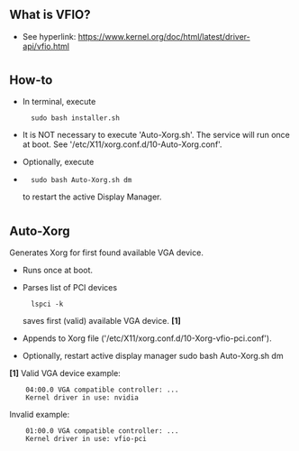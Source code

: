 ## What is VFIO?
* See hyperlink:  https://www.kernel.org/doc/html/latest/driver-api/vfio.html

#
## How-to
* In terminal, execute
 
        sudo bash installer.sh
* It is NOT necessary to execute 'Auto-Xorg.sh'. The service will run once at boot. See '/etc/X11/xorg.conf.d/10-Auto-Xorg.conf'.
* Optionally, execute
* 
        sudo bash Auto-Xorg.sh dm
  to restart the active Display Manager.

#
## Auto-Xorg
Generates Xorg for first found available VGA device.
* Runs once at boot.
* Parses list of PCI devices

        lspci -k
  saves first (valid) available VGA device. **[1]**
* Appends to Xorg file ('/etc/X11/xorg.conf.d/10-Xorg-vfio-pci.conf').
* Optionally, restart active display manager
        sudo bash Auto-Xorg.sh dm

**[1]**
Valid VGA device example:

        04:00.0 VGA compatible controller: ...
        Kernel driver in use: nvidia
Invalid example:

        01:00.0 VGA compatible controller: ...
        Kernel driver in use: vfio-pci
